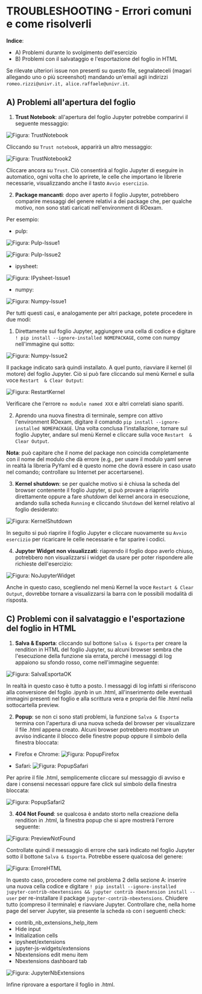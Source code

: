 # TROUBLESHOOTING - Errori comuni e come risolverli

__Indice__:
- A) Problemi durante lo svolgimento dell'esercizio
- B) Problemi con il salvataggio e l'esportazione del foglio in HTML

Se rilevate ulteriori issue non presenti su questo file, segnalateceli (magari allegando uno o più screenshot) mandando un'email agli indirizzi `romeo.rizzi@univr.it, alice.raffaele@univr.it`.

## A) Problemi all'apertura del foglio

1. __Trust Notebook__: all'apertura del foglio Jupyter potrebbe comparirvi il seguente messaggio:

![Figura: TrustNotebook](img/TrustNotebook.png)

Cliccando su `Trust notebook`, apparirà un altro messaggio:

![Figura: TrustNotebook2](img/TrustNotebook2.png)

Cliccare ancora su `Trust`. Ciò consentirà al foglio Jupyter di eseguire in automatico, ogni volta che lo aprirete, le celle che importano le librerie necessarie, visualizzando anche il tasto `Avvio esercizio`.

2. __Package mancanti__: dopo aver aperto il foglio Jupyter, potrebbero comparire messaggi del genere relativi a dei package che, per qualche motivo, non sono stati caricati nell'environment di ROexam.

Per esempio:
- pulp:

![Figura: Pulp-Issue1](img/Pulp-Issue1.jpg)

![Figura: Pulp-Issue2](img/Pulp-Issue2.png)

- ipysheet:

![Figura: IPysheet-Issue1](img/IPysheet-Issue1.jpg)

- numpy:

![Figura: Numpy-Issue1](img/Numpy-Issue1.png)

Per tutti questi casi, e analogamente per altri package, potete procedere in due modi:
1. Direttamente sul foglio Jupyter, aggiungere una cella di codice e digitare `! pip install --ignore-installed NOMEPACKAGE`, come con numpy nell'immagine qui sotto:

![Figura: Numpy-Issue2](img/Numpy-Issue1-Sol.png)

Il package indicato sarà quindi installato. A quel punto, riavviare il kernel (il motore) del foglio Jupyter. Ciò si può fare cliccando sul menù Kernel e sulla voce `Restart  & Clear Output`:

![Figura: RestartKernel](img/KernelRestartClearOutput.png)

Verificare che l'errore `no module named XXX` e altri correlati siano spariti.

2. Aprendo una nuova finestra di terminale, sempre con attivo l'environment ROexam, digitare il comando `pip install --ignore-installed NOMEPACKAGE`. Una volta conclusa l'installazione, tornare sul foglio Jupyter, andare sul menù Kernel e cliccare sulla voce `Restart  & Clear Output`.

__Nota__: può capitare che il nome del package non coincida completamente con il nome del modulo che dà errore (e.g., per usare il modulo yaml serve in realtà la libreria PyYaml ed è questo nome che dovrà essere in caso usato nel comando; controllare su Internet per accertarsene).

3. __Kernel shutdown__: se per qualche motivo si è chiusa la scheda del browser contenente il foglio Jupyter, si può provare a riaprirlo direttamente oppure a fare _shutdown_ del kernel ancora in esecuzione, andando sulla scheda `Running` e cliccando `Shutdown` del kernel relativo al foglio desiderato:

![Figura: KernelShutdown](img/Shutdown.png)

In seguito si può riaprire il foglio Jupyter e cliccare nuovamente su `Avvio esercizio` per ricaricare le celle necessarie e far sparire i codici.

4. __Jupyter Widget non visualizzati__: riaprendo il foglio dopo averlo chiuso, potrebbero non visualizzarsi i widget da usare per poter rispondere alle richieste dell'esercizio:

![Figura: NoJupyterWidget](img/JupyterWidget2.jpg)

Anche in questo caso, scegliendo nel menù Kernel la voce `Restart & Clear Output`, dovrebbe tornare a visualizzarsi la barra con le possibili modalità di risposta.

## C) Problemi con il salvataggio e l'esportazione del foglio in HTML

1. __Salva & Esporta__: cliccando sul bottone `Salva & Esporta` per creare la rendition in HTML del foglio Jupyter, su alcuni browser sembra che l'esecuzione della funzione sia errata, perché i messaggi di log appaiono su sfondo rosso, come nell'immagine seguente:

![Figura: SalvaEsportaOK](img/SalvaEsportaOK.jpg)

In realtà in questo caso è tutto a posto. I messaggi di log infatti si riferiscono alla conversione del foglio .ipynb in un .html, all'inserimento delle eventuali immagini presenti nel foglio e alla scrittura vera e propria del file .html nella sottocartella preview.

2. __Popup__: se non ci sono stati problemi, la funzione `Salva & Esporta` termina con l'apertura di una nuova scheda del browser per visualizzare il file .html appena creato. Alcuni browser potrebbero mostrare un avviso indicante il blocco delle finestre popup oppure il simbolo della finestra bloccata:

- Firefox e Chrome:
![Figura: PopupFirefox](img/PopupFirefox.jpg)

- Safari:
![Figura: PopupSafari](img/PopupSafari.png)

Per aprire il file .html, semplicemente cliccare sul messaggio di avviso e dare i consensi necessari oppure fare click sul simbolo della finestra bloccata:

![Figura: PopupSafari2](img/PopupSafari2.png)

3. __404 Not Found__: se qualcosa è andato storto nella creazione della rendition in .html, la finestra popup che si apre mostrerà l'errore seguente:

![Figura: PreviewNotFound](img/PreviewNotFound.jpg)

Controllate quindi il messaggio di errore che sarà indicato nel foglio Jupyter sotto il bottone `Salva & Esporta`. Potrebbe essere qualcosa del genere:

![Figura: ErroreHTML](img/NoJupyterContribExtensions.jpg)

In questo caso, procedere come nel problema 2 della sezione A: inserire una nuova cella codice e digitare `! pip install --ignore-installed jupyter-contrib-nbextensions && jupyter contrib nbextension install --user` per re-installare il package `jupyter-contrib-nbextensions`. Chiudere tutto (compreso il terminale) e riavviare Jupyter. Controllare che, nella home page del server Jupyter, sia presente la scheda `nb` con i seguenti check:
- contrib\_nb\_extensions\_help\_item
- Hide input
- Initialization cells
- ipysheet/extensions
- jupyter-js-widgets/extensions
- Nbextensions edit menu item
- Nbextensions dashboard tab

![Figura: JupyterNbExtensions](img/Jupyter-nbextensions.png)

Infine riprovare a esportare il foglio in .html.
